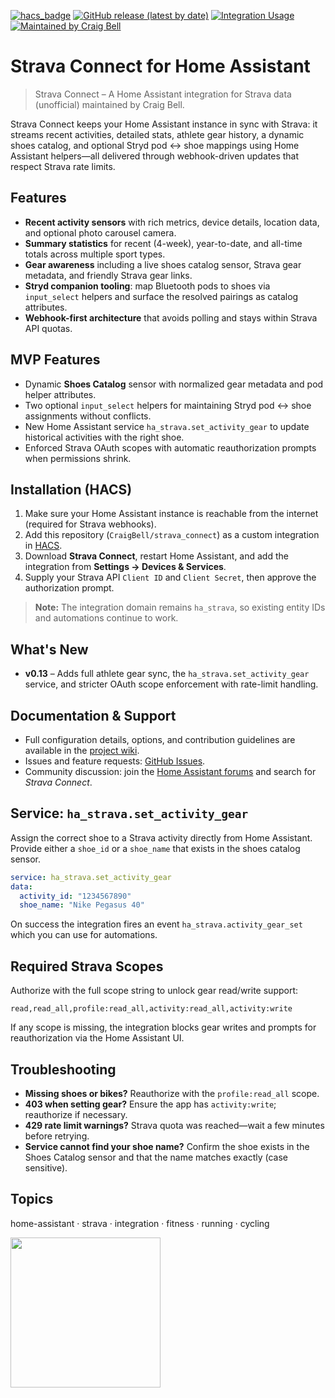 [![hacs_badge](https://img.shields.io/badge/HACS-Custom-41BDF5.svg?style=for-the-badge)](https://github.com/hacs/integration)
[![GitHub release (latest by date)](https://img.shields.io/github/v/release/CraigBell/strava_connect?color=41BDF5&style=for-the-badge)](https://github.com/CraigBell/strava_connect/releases/latest)
[![Integration Usage](https://img.shields.io/badge/dynamic/json?color=41BDF5&style=for-the-badge&logo=home-assistant&label=usage&suffix=%20installs&cacheSeconds=15600&url=https://analytics.home-assistant.io/custom_integrations.json&query=$.ha_strava.total)](https://analytics.home-assistant.io/)
[![Maintained by Craig Bell](https://img.shields.io/badge/Maintained%20by-Craig%20Bell-41BDF5.svg?style=for-the-badge)](https://thepossibilitypartnership.com/)

# Strava Connect for Home Assistant

> Strava Connect – A Home Assistant integration for Strava data (unofficial) maintained by Craig Bell.

Strava Connect keeps your Home Assistant instance in sync with Strava: it streams recent activities, detailed stats, athlete gear history, a dynamic shoes catalog, and optional Stryd pod ↔ shoe mappings using Home Assistant helpers—all delivered through webhook-driven updates that respect Strava rate limits.

## Features

- **Recent activity sensors** with rich metrics, device details, location data, and optional photo carousel camera.
- **Summary statistics** for recent (4-week), year-to-date, and all-time totals across multiple sport types.
- **Gear awareness** including a live shoes catalog sensor, Strava gear metadata, and friendly Strava gear links.
- **Stryd companion tooling**: map Bluetooth pods to shoes via `input_select` helpers and surface the resolved pairings as catalog attributes.
- **Webhook-first architecture** that avoids polling and stays within Strava API quotas.

## MVP Features

- Dynamic **Shoes Catalog** sensor with normalized gear metadata and pod helper attributes.
- Two optional `input_select` helpers for maintaining Stryd pod ↔ shoe assignments without conflicts.
- New Home Assistant service `ha_strava.set_activity_gear` to update historical activities with the right shoe.
- Enforced Strava OAuth scopes with automatic reauthorization prompts when permissions shrink.

## Installation (HACS)

1. Make sure your Home Assistant instance is reachable from the internet (required for Strava webhooks).
2. Add this repository (`CraigBell/strava_connect`) as a custom integration in [HACS](https://hacs.xyz/).
3. Download **Strava Connect**, restart Home Assistant, and add the integration from **Settings → Devices & Services**.
4. Supply your Strava API `Client ID` and `Client Secret`, then approve the authorization prompt.

> **Note:** The integration domain remains `ha_strava`, so existing entity IDs and automations continue to work.

## What's New

- **v0.13** – Adds full athlete gear sync, the `ha_strava.set_activity_gear` service, and stricter OAuth scope enforcement with rate-limit handling.

## Documentation & Support

- Full configuration details, options, and contribution guidelines are available in the [project wiki](https://github.com/CraigBell/strava_connect/wiki).
- Issues and feature requests: [GitHub Issues](https://github.com/CraigBell/strava_connect/issues).
- Community discussion: join the [Home Assistant forums](https://community.home-assistant.io/) and search for _Strava Connect_.

## Service: `ha_strava.set_activity_gear`

Assign the correct shoe to a Strava activity directly from Home Assistant. Provide either a `shoe_id` or a `shoe_name` that exists in the shoes catalog sensor.

```yaml
service: ha_strava.set_activity_gear
data:
  activity_id: "1234567890"
  shoe_name: "Nike Pegasus 40"
```

On success the integration fires an event `ha_strava.activity_gear_set` which you can use for automations.

## Required Strava Scopes

Authorize with the full scope string to unlock gear read/write support:

```
read,read_all,profile:read_all,activity:read_all,activity:write
```

If any scope is missing, the integration blocks gear writes and prompts for reauthorization via the Home Assistant UI.

## Troubleshooting

- **Missing shoes or bikes?** Reauthorize with the `profile:read_all` scope.
- **403 when setting gear?** Ensure the app has `activity:write`; reauthorize if necessary.
- **429 rate limit warnings?** Strava quota was reached—wait a few minutes before retrying.
- **Service cannot find your shoe name?** Confirm the shoe exists in the Shoes Catalog sensor and that the name matches exactly (case sensitive).

## Topics

home-assistant · strava · integration · fitness · running · cycling

<img src="https://raw.githubusercontent.com/CraigBell/strava_connect/main/img/api_logo_pwrdBy_strava_stack_light.png" width="240">
